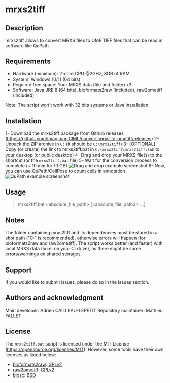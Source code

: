 # mrxs2tiff

## Description
mrxs2tiff allows to convert MRXS files to OME TIFF files that can be read in software like QuPath.

## Requirements
 - Hardware (minimum): 2-core CPU @2GHz, 8GB of RAM
 - System: Windows 10/11 (64 bits)
 - Required free space: Your MRXS data (file and folder) x3
 - Software: Java JRE 8 (64 bits), bioformats2raw (included), raw2ometiff (included)

Note: The script won't work with 32 bits systems or Java installation.

## Installation
1- Download the mrxs2tiff package from Github releases (https://github.com/Imagimm-CIML/convert-mrxs-to-ometiff/releases)
2- Unpack the ZIP archive in `C:` (it should be `C:\mrxs2tiff`) 
3- [OPTIONAL] Copy (or create) the link to mrxs2tiff.bat in `C:\mrxs2tiff\mrxs2tiff.lnk` to your desktop (or public desktop)
4- Drag and drop your MRXS file(s) to the shortcut (or the `mrxs2tiff.bat` file)
5- Wait for the conversion process to complete (~ 10 min for 10 GB)
![Drag and drop example screenshot](https://user-images.githubusercontent.com/41480459/220156842-83284af8-8742-43a1-b3f9-2b1d74ffd743.jpg)
6- Now, you can use QuPath/CellPose to count cells in annotation
![QuPath example screenshot](https://user-images.githubusercontent.com/41480459/220325043-0a3c61a8-b91a-426c-b53b-8f33809234bf.jpg)

## Usage
> mrxs2tiff.bat <absolute_file_path> [<absolute_file_path2> ...]

## Notes
The folder containing mrxs2tiff and its dependencies must be stored in a shot path ("C:\" is recommended), otherwise errors will happen (for bioformats2raw and raw2ometiff).
The script works better (and faster) with local MRXS data (I=i.e. on your C: drive), as there might be some errors/warnings on shared storages.

## Support
If you would like to submit issues, please do so in the Issues section.

## Authors and acknowledgment
Main developer: Adrien CAILLEAU-LEPETIT
Repository maintainer: Mathieu FALLET

## License
The `mrxs2tiff.bat` script is licensed under the MIT License (https://opensource.org/licenses/MIT).
However, some tools have their own licenses as listed below:
 - [bioformats2raw](https://github.com/glencoesoftware/bioformats2raw): [GPLv2](https://github.com/glencoesoftware/bioformats2raw/blob/master/LICENSE.txt)
 - [raw2ometiff](https://github.com/glencoesoftware/raw2ometiff): [GPLv2](https://github.com/glencoesoftware/raw2ometiff/blob/master/LICENSE.txt)
 - [blosc](https://github.com/Blosc/c-blosc): [BSD](https://github.com/Blosc/c-blosc/blob/main/LICENSE.txt)


